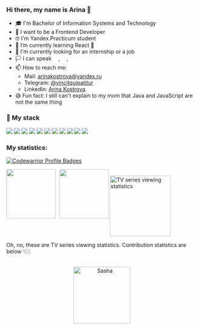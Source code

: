 
### Hi there, my name is Arina 👋

- 🎓 I'm Bachelor of Information Systems and Technology
- 🎯 I want to be a Frontend Developer
- 🤓 I'm Yandex.Practicum student
- 🌱 I’m currently learning React 🚀
- 🔎 I'm currently looking for an internship or a job
- 🏳️ I can speak <img src='https://github.com/hampusborgos/country-flags/blob/main/png100px/ru.png?raw=true' height="14">, <img src='https://github.com/hampusborgos/country-flags/blob/main/png100px/es.png?raw=true' height="14">, <img src='https://user-images.githubusercontent.com/74054656/213670945-897219b8-4234-40a6-8008-a9a43aaab3d4.png' height="14">
- 📫 How to reach me:
  - Mail: [arinakostrova@yandex.ru](mailto:arinakostrova@yandex.ru) 
  - Telegram: [@vincitquipatitur](https://t.me/vincitquipatitur)
  - LinkedIn: [Arina Kostrova](https://www.linkedin.com/in/arina-kostrova-402834262?lipi=urn%3Ali%3Apage%3Ad_flagship3_profile_view_base_contact_details%3BGBFtzQlDSz6xsYyMAqqrBg%3D%3D)
- 😅 Fun fact: I still can't explain to my mom that Java and JavaScript are not the same thing

### 🔨 My stack

<p>
<img src="https://img.shields.io/badge/HTML5-black?style=for-the-badge&logo=HTML5&logoColor=E34F26"/>
<img src="https://img.shields.io/badge/CSS3-black?style=for-the-badge&logo=CSS3&logoColor=1572B6"/>
<img src="https://img.shields.io/badge/JavaScript-black?style=for-the-badge&logo=JavaScript&logoColor=F7DF1E"/>
<img src="https://img.shields.io/badge/React-black?style=for-the-badge&logo=React&logoColor=61DAFB"/>
<img src="https://img.shields.io/badge/Webpack-black?style=for-the-badge&logo=Webpack&logoColor=8DD6F9"/>
<img src="https://img.shields.io/badge/Git-black?style=for-the-badge&logo=Git&logoColor=F05032"/>
<img src="https://img.shields.io/badge/Babel-black?style=for-the-badge&logo=Babel&logoColor=F9DC3E"/>
<img src="https://img.shields.io/badge/MySQL-black?style=for-the-badge&logo=MySQL&logoColor=4479A1"/>
<img src="https://img.shields.io/badge/WebStorm-black?style=for-the-badge&logo=WebStorm&logoColor=ffffff"/>
<img src="https://img.shields.io/badge/Figma-black?style=for-the-badge&logo=Figma&logoColor=F24E1E"/>
<img src="https://img.shields.io/badge/Adobe Photoshop-black?style=for-the-badge&logo=AdobePhotoshop&logoColor=31A8FF"/>
</p>

### My statistics:

[![Codewarrior Profile Badges](https://www.codewars.com/users/Arishandel/badges/large)](https://www.codewars.com/users/Arishandel)

  
<div>
<a href="https://github-readme-stats.vercel.app/api?username=Comediant24&hide=contribs&show_icons=true">
  <img align='left' height="130" style="margin-right: 10px" src="https://github-readme-stats.vercel.app/api?username=VincitQuiPatitur&hide=contribs&show_icons=true" />
</a>
<a href="https://github-readme-stats.vercel.app/api/top-langs/?username=Comediant24&layout=compact">
  <img align='left'height="130" src="https://github-readme-stats.vercel.app/api/top-langs/?username=VincitQuiPatitur&layout=compact" />
</a>
</div>
<br>

<div>
  <a href='https://myshows.me/Arishandel'><img src="https://sun9-29.userapi.com/impg/3pjsDpwxIprSLAThQez0L4MSY7ExMgt8Nae8CQ/q04Y_GTFDJo.jpg?size=941x203&quality=96&sign=1e742d8a544a860bfa6e7332669b2fdd&type=album" alt='TV series viewing statistics' height='160'></a>
</div>

Oh, no, these are TV series viewing statistics. Contribution statistics are below 👇🏼

<br>
<div align="center">
  <img src='https://64.media.tumblr.com/e93fe903c85490df7ed185fa8c4d8ed0/tumblr_oo3p6rWscR1vw7u6fo3_540.gif' height='150' alt='Sasha'>
</div>

<!--
**VincitQuiPatitur/VincitQuiPatitur** is a ✨ _special_ ✨ repository because its `README.md` (this file) appears on your GitHub profile.

Here are some ideas to get you started:

- 🔭 I’m currently working on ...
- 🌱 I’m currently learning ...
- 👯 I’m looking to collaborate on ...
- 🤔 I’m looking for help with ...
- 💬 Ask me about ...
- 📫 How to reach me: ...
- 😄 Pronouns: ...
- ⚡ Fun fact: ...
-->
